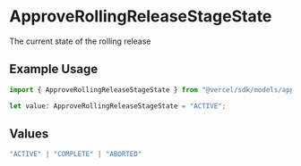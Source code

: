 # ApproveRollingReleaseStageState

The current state of the rolling release

## Example Usage

```typescript
import { ApproveRollingReleaseStageState } from "@vercel/sdk/models/approverollingreleasestageop.js";

let value: ApproveRollingReleaseStageState = "ACTIVE";
```

## Values

```typescript
"ACTIVE" | "COMPLETE" | "ABORTED"
```